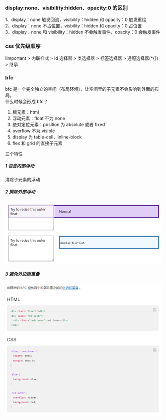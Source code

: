 ### display:none、visibility:hidden、opacity:0 的区别

1、display：none 触发回流，visibility：hidden 和 opacity：0 触发重绘  
2、display：none 不占位置，visbility：hidden 和 opacity：0 占位置  
3、display：none 和 visibility：hidden 不会触发事件，opacity：0 会触发事件

### css 优先级顺序

!important > 内联样式 > id 选择器 > 类选择器 > 标签选择器 > 通配选择器(\*{}) > 继承

### bfc

bfc 是一个完全独立的空间（布局环境），让空间里的子元素不会影响到外面的布局。  
什么时候会形成 bfc？

1. 根元素：html
2. 浮动元素：float 不为 none
3. 绝对定位元素：position 为 absolute 或者 fixed
4. overflow 不为 visible
5. display 为 table-cell、inline-block
6. flex 和 grid 的直接子元素

三个特性

##### 1 包含内部浮动

清除子元素的浮动

##### 2 排除外部浮动

![](./assets/bfc%E6%8E%92%E9%99%A4%E5%A4%96%E9%83%A8%E6%B5%AE%E5%8A%A8.png)

##### 3 避免外边距重叠

![](./assets/bfc%E5%A4%96%E8%BE%B9%E8%B7%9D%E9%87%8D%E5%8F%A0.png)
